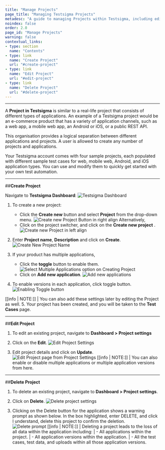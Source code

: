 ```yaml
---
title: "Manage Projects"
page_title: "Managing Testsigma Projects"
metadesc: "A guide to managing Projects within Testsigma, including editing, deleting projects, and enabling/disabling multiple Application/Versions"
noindex: false
order: 2.0
page_id: "Manage Projects"
warning: false
contextual_links:
- type: section
  name: "Contents"
- type: link
  name: "Create Project"
  url: "#create-project"
- type: link
  name: "Edit Project"
  url: "#edit-project"
- type: link
  name: "Delete Project"
  url: "#delete-project"
---
```


---
A **Project in Testsigma** is similar to a real-life project that consists of different types of applications. An example of a Testsigma project would be an e-commerce product that has a variety of application channels, such as a web app, a mobile web app, an Android or iOS, or a public REST API.

This organisation provides a logical separation between different applications and projects. A user is allowed to create any number of projects and applications. 

Your Testsigma account comes with four sample projects, each populated with different sample test cases for web, mobile web, Android, and iOS application types. You can use and modify them to quickly get started with your own test automation. 

---
##**Create Project**

Navigate to **Testsigma Dashboard**:
![Testsigma Dashboard](https://s3.amazonaws.com/static-docs.testsigma.com/new_images/projects/overview/ts_dashboard.png)

1. To create a new project: 
    - Click the **Create new** button and select **Project** from the drop-down menu.
    ![Create new Project Button in right align](https://s3.amazonaws.com/static-docs.testsigma.com/new_images/projects/overview/ts_createprojectrs.png)
    Alternatively,
     - Click on the project switcher, and click on the **Create new project** .
    ![Create new Project in left align](https://s3.amazonaws.com/static-docs.testsigma.com/new_images/projects/overview/ts_createprojectls.png)
    
2. Enter **Project name**, **Description** and click on **Create**.
![Create New Project Name](https://s3.amazonaws.com/static-docs.testsigma.com/new_images/projects/overview/ts_projectname.png)

3. If your product has multiple applications, 
    - Click the **toggle** button to enable them.
    ![Select Multiple Applications option on Creating Project](https://s3.amazonaws.com/static-docs.testsigma.com/new_images/projects/overview/ts_multipleapps.png)
    - Click on **Add new application**.
    ![Add new applications](https://s3.amazonaws.com/static-docs.testsigma.com/new_images/projects/overview/ts_addnewapps.png)

4. To enable versions in each application, click toggle button.
![Enabling Toggle button](https://s3.amazonaws.com/static-docs.testsigma.com/new_images/projects/overview/ts_enableversioninapps.png)

[[info | NOTE:]]
| You can also add these settings later by editing the Project as well.
5. Your project has been created, and you will be taken to the **Test Cases** page. 

---
##**Edit Project**

1. To edit an existing project, navigate to **Dashboard > Project settings**

2. Click on the **Edit**.
![Edit Project Settings](https://s3.amazonaws.com/static-docs.testsigma.com/new_images/projects/overview/ts_editprojectedit.png)
3. Edit project details and click on **Update**.
![Edit Project page from Project Settings](https://s3.amazonaws.com/static-docs.testsigma.com/new_images/projects/overview/ts_editprojectupdate.png)
[[info | NOTE:]]
| You can also enable or disable multiple applications or multiple application versions from here.

---
##**Delete Project**

1. To delete an existing project, navigate to **Dashboard > Project settings**.

2. Click on **Delete**.
![Delete project settings](https://s3.amazonaws.com/static-docs.testsigma.com/new_images/projects/overview/ts_editprojectdelete.png)
3. Clicking on the Delete button for the application shows a warning prompt as shown below. In the box highlighted, enter DELETE, and click I understand, delete this project to confirm the deletion.
![Delete prompt](https://s3.amazonaws.com/static-docs.testsigma.com/new_images/projects/overview/ts_deleteprojectconfirm.png)
[[info | NOTE:]]
| Deleting a project leads to the loss of all data within the application including:
|    - All applications within the project.
|    - All application versions within the application.
|    - All the test cases, test data, and uploads within all those application versions.  